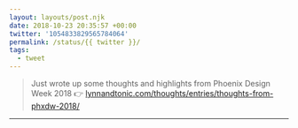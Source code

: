 ```yaml
---
layout: layouts/post.njk
date: 2018-10-23 20:35:57 +00:00
twitter: '1054833829565784064'
permalink: /status/{{ twitter }}/
tags: 
  - tweet
---
```


> Just wrote up some thoughts and highlights from Phoenix Design Week 2018 👉 [lynnandtonic.com/thoughts/entries/thoughts-from-phxdw-2018/](https://lynnandtonic.com/thoughts/entries/thoughts-from-phxdw-2018/)

---
